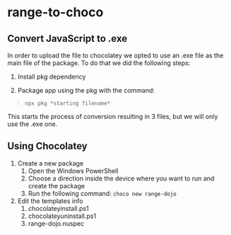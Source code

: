 # range-to-choco

## Convert JavaScript to .exe

In order to upload the file to chocolatey we opted to use an .exe file as the main file of the package.
To do that we did the following steps:

1. Install pkg dependency

1. Package app using the pkg with the command:

> `npx pkg *starting filename*`

This starts the process of conversion resulting in 3 files, but we will only use the .exe one.

## Using Chocolatey

1. Create a new package
    1. Open the Windows PowerShell
    1. Choose a direction inside the device where you want to run and create the package
    1. Run the following command: `choco new range-dojo`
1. Edit the templates info
    1. chocolateyinstall.ps1
    1. chocolateyuninstall.ps1
    1. range-dojo.nuspec
